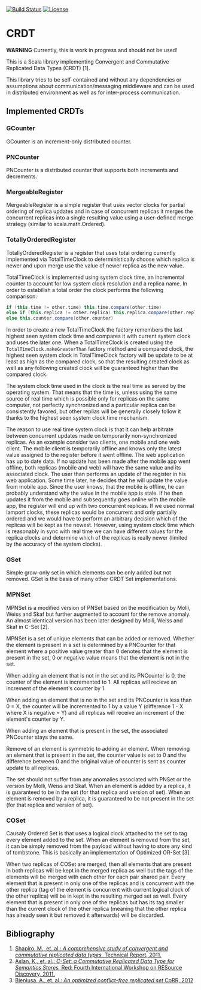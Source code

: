 [![Build Status](https://travis-ci.org/AurelPaulovic/crdt.svg?branch=develop)](https://travis-ci.org/AurelPaulovic/crdt)
[![License](http://img.shields.io/badge/license-Apache%202.0-brightgreen.svg)](https://github.com/AurelPaulovic/crdt/blob/master/LICENSE)

# CRDT #
**WARNING** Currently, this is work in progress and should not be used!

This is a Scala library implementing Convergent and Commutative Replicated Data Types (CRDT) [1].

This library tries to be self-contained and without any dependencies or assumptions about communication/messaging middleware and can be used in distributed environment as well as for inter-process communication.

## Implemented CRDTs ##
### GCounter ###
GCounter is an increment-only distributed counter.

### PNCounter ###
PNCounter is a distributed counter that supports both increments and decrements.

### MergeableRegister ###
MergeableRegister is a simple register that uses vector clocks for partial ordering of replica updates and in case of concurrent replicas it merges the concurrent replicas into a single resulting value using a user-defined merge strategy (similar to scala.math.Ordered).

### TotallyOrderedRegister ###
TotallyOrderedRegister is a register that uses total ordering currently implemented via TotalTimeClock to deterministically choose which replica is newer and upon merge use the value of newer replica as the new value.

TotalTimeClock is implemented using system clock time, an incremental counter to account for low system clock resolution and a replica name. In order to estabilish a total order the clock performs the following comparison:
```scala
if (this.time != other.time) this.time.compare(other.time)
else if (this.replica != other.replica) this.replica.compare(other.replica)
else this.counter.compare(other.counter)  
```
In order to create a new TotalTimeClock the factory remembers the last highest seen system clock time and compares it with current system clock and uses the later one. When a TotalTimeClock is created using the `TotalTimeClock.makeGreaterThan` factory method and a compared clock, the highest seen system clock in TotalTimeClock factory will be update to be at least as high as the compared clock, so that the resulting created clock as well as any following created clock will be guaranteed higher than the compared clock. 

The system clock time used in the clock is the real time as served by the operating system. That means that the time is, unless using the same source of real time which is possible only for replicas on the same computer, not perfectly synchronized and a particular replica can be consistently favored, but other replias will be generally closely follow it thanks to the highest seen system clock time mechanism.

The reason to use real time system clock is that it can help arbitrate between concurrent updates made on temporarily non-synchronized replicas. As an example consider two clients, one mobile and one web client. The mobile client is temporarily offline and knows only the latest value assigned to the register before it went offline. The web application has up to date data. If no update has been made after the mobile app went offline, both replicas (mobile and web) will have the same value and its associated clock. The user than performs an update of the register in his web application. Some time later, he decides that he will update the value from mobile app. Since the user knows, that the mobile is offline, he can probably understand why the value in the mobile app is stale. If he then updates it from the mobile and subsequently goes online with the mobile app, the register will end up with two concurrent replicas. If we used normal lamport clocks, these replicas would be concurrent and only partially ordered and we would have to perform an arbitrary decision which of the replicas will be kept as the newest. However, using system clock time which is reasonably in sync with real time we can have different values for the replica clocks and determine which of the replicas is really newer (limited by the accuracy of the system clocks). 

### GSet ###
Simple grow-only set in which elements can be only added but not removed. GSet is the basis of many other CRDT Set implementations.

### MPNSet ###
MPNSet is a modified version of PNSet based on the modification by Molli, Weiss and Skaf but further augmented to account for the remove anomaly. An almost identical version has been later designed by Molli, Weiss and Skaf in C-Set [2].

MPNSet is a set of unique elements that can be added or removed. Whether the element is present in a set is determined by a PNCounter for that element where a positive value greater than 0 denotes that the element is present in the set, 0 or negative value means that the element is not in the set.

When adding an element that is not in the set and its PNCounter is 0, the counter of the element is incremented to 1. All replicas will recieve an increment of the element's counter by 1. 

When adding an element that is no in the set and its PNCounter is less than 0 = X, the counter will be incremented to 1 by a value Y (difference 1 - X where X is negative = Y) and all replicas will receive an increment of the element's counter by Y.

When adding an element that is present in the set, the associated PNCounter stays the same.

Remove of an element is symmetric to adding an element. When removing an element that is present in the set, the counter value is set to 0 and the difference between 0 and the original value of counter is sent as counter update to all replicas.

The set should not suffer from any anomalies associated with PNSet or the version by Molli, Weiss and Skaf. When an element is added by a replica, it is guaranteed to be in the set (for that replica and version of set). When an element is removed by a replica, it is guaranteed to be not present in the set (for that replica and version of set).

### COSet ###
Causaly Ordered Set is that uses a logical clock attached to the set to tag every element added to the set. When an element is removed from the set, it can be simply removed from the payload without having to store any kind of tombstone. This is basically an implementation of Optimized OR-Set [3].

When two replicas of COSet are merged, then all elements that are present in both replicas will be kept in the merged replica as well but the tags of the elements will be merged with each other for each pair shared pair. Every element that is present in only one of the replicas and is concurrent with the other replica (tag of the element is concurrent with current logical clock of the other replica) will be in kept in the resulting merged set as well. Every element that is present in only one of the replicas but has its tag smaller than the current clock of the other replica (meaning that the other replica has already seen it but removed it afterwards) will be discarded.
 
## Bibliography ##
1. [Shapiro, M., et. al.: *A comprehensive study of convergent and commutative replicated data types.* Technical Report, 2011.](http://pagesperso-systeme.lip6.fr/Marc.Shapiro/papers/Comprehensive-CRDTs-RR7506-2011-01.pdf)
2. [Aslan, K., et. al.: *C-Set: a Commutative Replicated Data Type for Semantics Stores.* Red: Fourth International Workshop on RESource Discovery, 2011.](http://hal.inria.fr/docs/00/59/45/90/PDF/main.pdf)
3. [Bieniusa, A., et. al.: *An optimized conflict-free replicated set* CoRR, 2012](http://arxiv.org/pdf/1210.3368v1.pdf)

